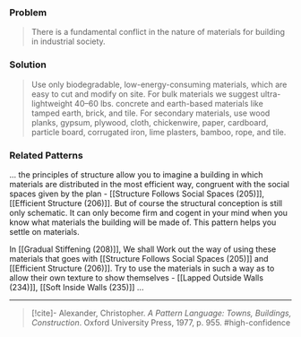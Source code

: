 ### Problem
>There is a fundamental conflict in the nature of materials for building in industrial society.

### Solution
>Use only biodegradable, low-energy-consuming materials, which are easy to cut and modify on site. For bulk materials we suggest ultra-lightweight 40–60 lbs. concrete and earth-based materials like tamped earth, brick, and tile. For secondary materials, use wood planks, gypsum, plywood, cloth, chickenwire, paper, cardboard, particle board, corrugated iron, lime plasters, bamboo, rope, and tile.

### Related Patterns
... the principles of structure allow you to imagine a building in which materials are distributed in the most efficient way, congruent with the social spaces given by the plan - [[Structure Follows Social Spaces (205)]], [[Efficient Structure (206)]]. But of course the structural conception is still only schematic. It can only become firm and cogent in your mind when you know what materials the building will be made of. This pattern helps you settle on materials.

In [[Gradual Stiffening (208)]], We shall Work out the way of using these materials that goes with [[Structure Follows Social Spaces (205)]] and [[Efficient Structure (206)]]. Try to use the materials in such a way as to allow their own texture to show themselves - [[Lapped Outside Walls (234)]], [[Soft Inside Walls (235)]] ...

---

> [!cite]- Alexander, Christopher. _A Pattern Language: Towns, Buildings, Construction_. Oxford University Press, 1977, p. 955.
> #high-confidence 